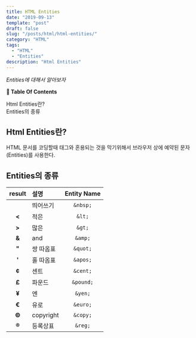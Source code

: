 ```yaml
---
title: HTML Entities
date: "2019-09-13"
template: "post"
draft: false
slug: "/posts/html/html-entities/"
category: "HTML"
tags:
  - "HTML"
  - "Entities"
description: "Html Entities"
---
```

<span class="notice">
  <em>Entities에 대해서 알아보자</em>
</span>

<div id="toc">

**:link:  Table Of Contents**

- [Html Entities란?](#html-entities란)
- [Entities의 종류](#entities의-종류)

</div>

## Html Entities란?
HTML 문서를 코딩할때 태그와 혼용되는 것을 막기위해서 브라우저 상에 예약된 문자(Entities)를 사용한다.

## Entities의 종류

<article class="board-tbl">

|  result  |  설명 | Entity Name |
| :---:  | :------- | :---: |
| &nbsp; | 띄어쓰기 | `&nbsp;` |
| **&lt;** | 적은 | `&lt;` |
| **&gt;** | 많은 | `&gt;` |
| **&amp;** | and | `&amp;` |
| **&quot;** | 쌍 따옴표 | `&quot;` |
| **&apos;** | 홀 따옴표 | `&apos;` |
| **&cent;** | 센트 | `&cent;` |
| **&pound;** | 파운드 | `&pound;` |
| **&yen;** | 엔 | `&yen;` |
| **&euro;** | 유로 | `&euro;` |
| **&copy;** | copyright | `&copy;` |
| **&reg;** | 등록상표 | `&reg;` |

</article>